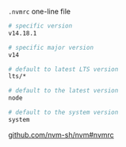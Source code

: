 `.nvmrc` one-line file

```sh
# specific version
v14.18.1

# specific major version
v14

# default to latest LTS version
lts/*

# default to the latest version
node

# default to the system version
system
```

[github.com/nvm-sh/nvm#nvmrc](https://github.com/nvm-sh/nvm#nvmrc)

<aside class="notes">
</aside>
